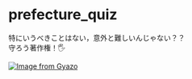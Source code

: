 # prefecture_quiz 
特にいうべきことはない，意外と難しいんじゃない？？</br>
守ろう著作権！🖐️ </br>

[![Image from Gyazo](https://i.gyazo.com/dfc56a3c58add1da4d2256b8ad96909d.png)](https://gyazo.com/dfc56a3c58add1da4d2256b8ad96909d)
